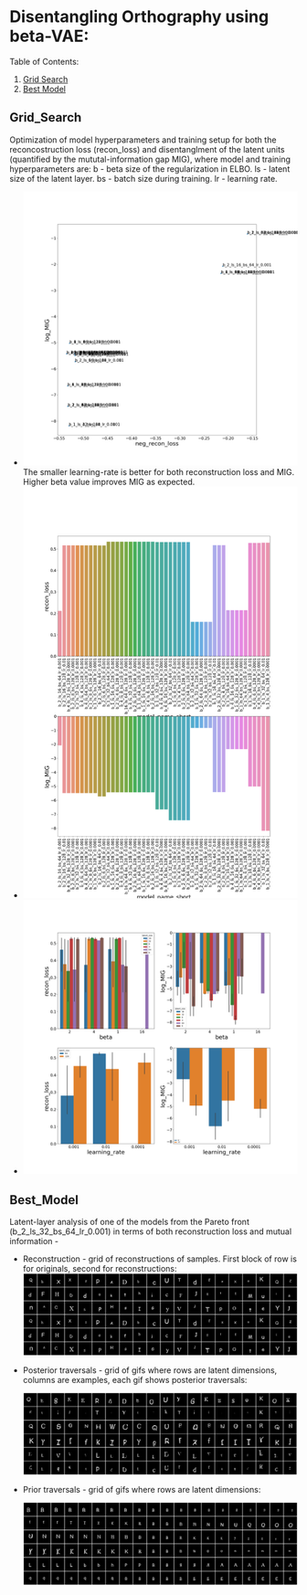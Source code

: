 # Disentangling Orthography using beta-VAE:

Table of Contents:
1. [Grid Search](#Grid_Search)
2. [Best Model](#Best_model)

## Grid_Search
Optimization of model hyperparameters and training setup for both the reconcostruction loss (recon_loss) and disentanglment of the latent units (quantified by the mututal-information gap MIG), where model and training hyperparameters are:
b - beta size of the regularization in ELBO.
ls - latent size of the latent layer.
bs - batch size during training.
lr - learning rate.

*
    ![grid_search](figures/grid_search_results_scatter.png)
    The smaller learning-rate is better for both reconstruction loss and MIG. Higher beta value improves MIG as expected.
*
    ![grid_search](figures/grid_search_results_all_models.png)
*
    ![grid_search](figures/grid_search_results.png)
 
## Best_Model
Latent-layer analysis of one of the models from the Pareto front (b_2_ls_32_bs_64_lr_0.001) in terms of both reconstruction loss and mutual information -
* Reconstruction - grid of reconstructions of samples. First block of row is for originals, second for reconstructions:
    ![grid_recon](results/betaB_dletters_beta_2_latent_size_32_batch_size_64_learning_rate_0.001/reconstruct.png)
* Posterior traversals - grid of gifs where rows are latent dimensions, columns are examples, each gif shows posterior traversals:

    ![grid_posteriors](results/betaB_dletters_beta_2_latent_size_32_batch_size_64_learning_rate_0.001/posterior_traversals.gif)
* Prior traversals - grid of gifs where rows are latent dimensions:

    ![grid_priors](results/betaB_dletters_beta_2_latent_size_32_batch_size_64_learning_rate_0.001/prior_traversals.png)
